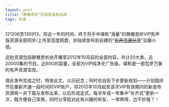 ```yaml
---
layout: post
title: “静雅思听”阶段性发布完成
tags: 杂录
---
```


121206至130913，将近一年的时间，终于将手中堪称“海量”的静雅思听VIP有声版资源全部同步/上传至百度网盘，并陆续发布到自建的“~~[有声资源分享](http://www.douban.com/group/ziyuan/)~~”豆瓣小组。

这批资源包括静雅思听由开播至2012年10月前的全部内容，共计20大类，近20000集的节目，近80G的容量，全部为VIP纯净无广告版，堪称是一部包罗万象的有声资源宝库。

值此发布完成之时，特发此文，以示纪念；同时也自告下步更新规划——计划国庆节后重新开通一段时间的VIP账户，将2012年10月起至该次VIP有效期内的新发布资源再一并下载与发布出来，以后形成定式，每半年或一年集中“补齐式”更新一次，既方便自己享用，同时分享给对此有兴趣的听友，一举两得，岂不妙哉？！